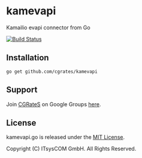 kamevapi
========

Kamailio evapi connector from Go

[![Build Status](https://secure.travis-ci.org/kamevapi/kamevapi.png)](http://travis-ci.org/kamevapi/kamevapi)

## Installation ##

`go get github.com/cgrates/kamevapi`

## Support ##
Join [CGRateS](http://www.cgrates.org/ "CGRateS Website") on Google Groups [here](https://groups.google.com/forum/#!forum/cgrates "CGRateS on GoogleGroups").

## License ##
kamevapi.go is released under the [MIT License](http://www.opensource.org/licenses/mit-license.php "MIT License").

Copyright (C) ITsysCOM GmbH. All Rights Reserved.

